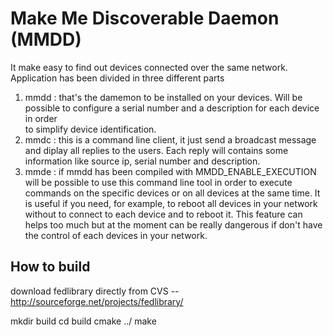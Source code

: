Make Me Discoverable Daemon (MMDD)
====

It make easy to find out devices connected over the same network.      
Application has been divided in three different parts

1. mmdd : that's the damemon to be installed on your devices. Will be possible 
          to configure a serial number and a description for each device in order   
          to simplify device identification.  
2. mmdc : this is a command line client, it just send a broadcast message and 
          diplay all replies to the users. Each reply will contains some information
          like source ip, serial number and description.
3. mmde : if mmdd has been compiled with MMDD_ENABLE_EXECUTION will be possible to
          use this command line tool in order to execute commands on the specific
          devices or on all devices at the same time. It is useful if you need, for 
          example, to reboot all devices in your network without to connect to each 
          device and to reboot it. This feature can helps too much but at the moment
          can be really dangerous if don't have the control of each devices in your 
          network.    


How to build 
----

download fedlibrary directly from CVS -- http://sourceforge.net/projects/fedlibrary/

mkdir build
cd build
cmake ../
make

